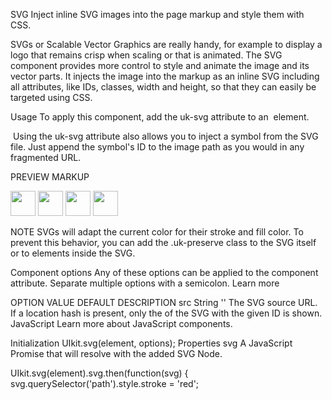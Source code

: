 

SVG
Inject inline SVG images into the page markup and style them with CSS.

SVGs or Scalable Vector Graphics are really handy, for example to display a logo that remains crisp when scaling or that is animated. The SVG component provides more control to style and animate the image and its vector parts. It injects the image into the markup as an inline SVG including all attributes, like IDs, classes, width and height, so that they can easily be targeted using CSS.

Usage
To apply this component, add the uk-svg attribute to an <img> element.

<img src="" uk-svg>
Using the uk-svg attribute also allows you to inject a symbol from the SVG file. Just append the symbol's ID to the image path as you would in any fragmented URL.

PREVIEW
MARKUP
 

<!-- Targets the SVG image -->
<img src="../assets/uikit/src/images/icons/cloud-download.svg" width="40" height="40" uk-svg>

<!-- Targets a symbol inside the SVG image -->
<img src="../assets/uikit/tests/images/icons.svg#cloud-upload" width="40" height="40" uk-svg>


<!-- Targets the SVG image -->
<img src="../assets/uikit/src/images/icons/cloud-download.svg" width="40" height="40" uk-svg>

<!-- Targets a symbol inside the SVG image -->
<img src="../assets/uikit/tests/images/icons.svg#cloud-upload" width="40" height="40" uk-svg>


NOTE SVGs will adapt the current color for their stroke and fill color. To prevent this behavior, you can add the .uk-preserve class to the SVG itself or to elements inside the SVG.

Component options
Any of these options can be applied to the component attribute. Separate multiple options with a semicolon. Learn more

OPTION	VALUE	DEFAULT	DESCRIPTION
src	String	''	The SVG source URL. If a location hash is present, only the <symbol> of the SVG with the given ID is shown.
JavaScript
Learn more about JavaScript components.

Initialization
UIkit.svg(element, options);
Properties
svg
A JavaScript Promise that will resolve with the added SVG Node.

UIkit.svg(element).svg.then(function(svg) { svg.querySelector('path').style.stroke = 'red';
